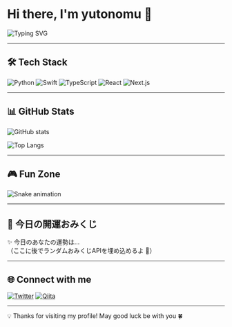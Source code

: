 # Hi there, I'm yutonomu 👋

![Typing SVG](https://readme-typing-svg.herokuapp.com?color=%2336BCF7&lines=Welcome+to+my+GitHub!;I+love+coding+💻;Exploring+new+tech+🚀;Building+fun+projects+🎨)

---

## 🛠 Tech Stack

![Python](https://img.shields.io/badge/Python-3776AB?logo=python&logoColor=white)
![Swift](https://img.shields.io/badge/Swift-FA7343?logo=swift&logoColor=white)
![TypeScript](https://img.shields.io/badge/TypeScript-3178C6?logo=typescript&logoColor=white)
![React](https://img.shields.io/badge/React-61DAFB?logo=react&logoColor=black)
![Next.js](https://img.shields.io/badge/Next.js-000000?logo=next.js&logoColor=white)

---

## 📊 GitHub Stats

![GitHub stats](https://github-readme-stats.vercel.app/api?username=yutonomu&show_icons=true&theme=radical)

![Top Langs](https://github-readme-stats.vercel.app/api/top-langs/?username=yutonomu&layout=compact&theme=radical)

---

## 🎮 Fun Zone

<!-- 正しいSnakeアニメーションの埋め込み -->
![Snake animation](https://github.com/yutonomu/yutonomu/blob/output/github-contribution-grid-snake.svg)

---

## 🔮 今日の開運おみくじ

✨ 今日のあなたの運勢は…  
（ここに後でランダムおみくじAPIを埋め込めるよ 🎲）

---

## 🌐 Connect with me

[![Twitter](https://img.shields.io/badge/Twitter-1DA1F2?logo=twitter&logoColor=white)](https://twitter.com/YOUR_TWITTER)
[![Qiita](https://img.shields.io/badge/Qiita-55C500?logo=qiita&logoColor=white)](https://qiita.com/YOUR_QIITA)

---

💡 Thanks for visiting my profile! May good luck be with you 🍀
